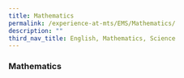 ```yaml
---
title: Mathematics
permalink: /experience-at-mts/EMS/Mathematics/
description: ""
third_nav_title: English, Mathematics, Science
---
```

### Mathematics
     